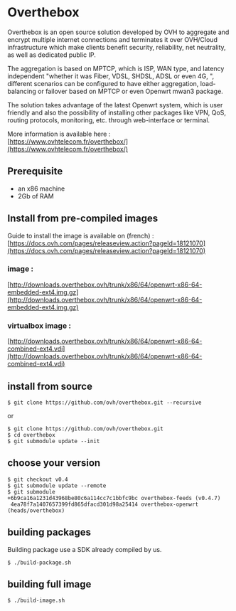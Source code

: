 # Overthebox

Overthebox is an open source solution developed by OVH to aggregate and encrypt multiple internet connections and terminates it over OVH/Cloud infrastructure which make clients benefit security, reliability, net neutrality, as well as dedicated public IP.

The aggregation is based on MPTCP, which is ISP, WAN type, and latency independent "whether it was Fiber, VDSL, SHDSL, ADSL or even 4G, ", different scenarios can be configured to have either aggregation, load-balancing or failover based on MPTCP or even Openwrt mwan3 package.

The solution takes advantage of the latest Openwrt system, which is user friendly and also the possibility of installing other packages like VPN, QoS, routing protocols, monitoring, etc. through web-interface or terminal.


More information is available here :
[https://www.ovhtelecom.fr/overthebox/](https://www.ovhtelecom.fr/overthebox/)


## Prerequisite

* an x86 machine
* 2Gb of RAM


## Install from pre-compiled images

Guide to install the image is available on (french) :
[https://docs.ovh.com/pages/releaseview.action?pageId=18121070](https://docs.ovh.com/pages/releaseview.action?pageId=18121070)


### image :
[http://downloads.overthebox.ovh/trunk/x86/64/openwrt-x86-64-embedded-ext4.img.gz](http://downloads.overthebox.ovh/trunk/x86/64/openwrt-x86-64-embedded-ext4.img.gz)


### virtualbox image :
[http://downloads.overthebox.ovh/trunk/x86/64/openwrt-x86-64-combined-ext4.vdi](http://downloads.overthebox.ovh/trunk/x86/64/openwrt-x86-64-combined-ext4.vdi)


## install from source

```shell
$ git clone https://github.com/ovh/overthebox.git --recursive
```

or

```shell
$ git clone https://github.com/ovh/overthebox.git
$ cd overthebox
$ git submodule update --init
```


## choose your version

```shell
$ git checkout v0.4
$ git submodule update --remote
$ git submodule
+6b9ca16a1231d43968be80c6a114cc7c1bbfc9bc overthebox-feeds (v0.4.7)
 4ea78f7a1407657399fd865dfacd301d98a25414 overthebox-openwrt (heads/overthebox)
```

## building packages

Building package use a SDK already compiled by us.
```shell
$ ./build-package.sh
```

## building full image

```shell
$ ./build-image.sh
```

